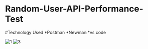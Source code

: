 # Random-User-API-Performance-Test

#Technology Used
*Postman 
*Newman 
*vs code

![1](https://user-images.githubusercontent.com/83439797/215824634-e8739387-8784-4298-b460-924b1ed1715a.PNG)
![3](https://user-images.githubusercontent.com/83439797/215824654-a16affc1-51d4-4c20-9919-bc02084355dc.PNG)
